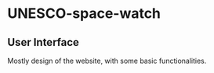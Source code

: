 # UNESCO-space-watch

## User Interface

Mostly design of the website, with some basic functionalities.
